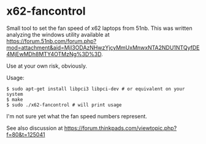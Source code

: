 # x62-fancontrol

Small tool to set the fan speed of x62 laptops from 51nb.
This was written analyzing the windows utility available
at <https://forum.51nb.com/forum.php?mod=attachment&aid=MjI3ODAzNHwzYjcyMmUxMnwxNTA2NDU1NTQyfDE4MjEwMDh8MTY4OTMzNg%3D%3D>.

Use at your own risk, obviously.

Usage:

```
$ sudo apt-get install libpci3 libpci-dev # or equivalent on your system
$ make
$ sudo ./x62-fancontrol # will print usage
```

I'm not sure yet what the fan speed numbers represent.

See also discussion at <https://forum.thinkpads.com/viewtopic.php?f=80&t=125041>

